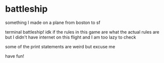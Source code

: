 battleship
==========

something I made on a plane from boston to sf 

terminal battleship! 
idk if the rules in this game are what the actual rules are but I didn't have internet on this flight and I am too lazy to check

some of the print statements are weird but excuse me

have fun! 